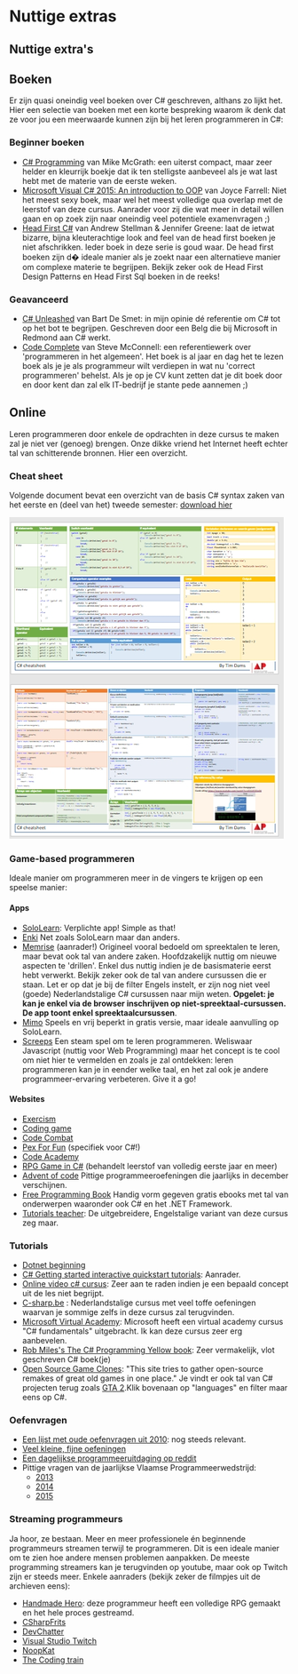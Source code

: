 # Nuttige extras

## Nuttige extra's

## Boeken

Er zijn quasi oneindig veel boeken over C\# geschreven, althans zo lijkt het. Hier een selectie van boeken met een korte bespreking waarom ik denk dat ze voor jou een meerwaarde kunnen zijn bij het leren programmeren in C\#:

### Beginner boeken

* [C\# Programming](https://ineasysteps.com/products-page/all_books/c-sharp-programming-in-easy-steps/) van Mike McGrath: een uiterst compact, maar zeer helder en kleurrijk boekje dat ik ten stelligste aanbeveel als je wat last hebt met de materie van de eerste weken.
* [Microsoft Visual C\# 2015: An introduction to OOP](https://www.amazon.com/Microsoft-Visual-2015-Introduction-Object-Oriented/dp/1285860233) van Joyce Farrell: Niet het meest sexy boek, maar wel het meest volledige qua overlap met de leerstof van deze cursus. Aanrader voor zij die wat meer in detail willen gaan en op zoek zijn naar oneindig veel potentiele examenvragen ;\)  
* [Head First C\#](https://www.bol.com/nl/f/head-first-c/37019965/?country=BE) van Andrew Stellman & Jennifer Greene: laat de ietwat bizarre, bijna kleuterachtige look and feel van de head first boeken je niet afschrikken. Ieder boek in deze serie is goud waar. De head first boeken zijn d� ideale manier als je zoekt naar een alternatieve manier om complexe materie te begrijpen. Bekijk zeker ook de Head First Design Patterns en Head First Sql boeken in de reeks!

### Geavanceerd

* [C\# Unleashed](https://www.bol.com/nl/f/c-5-0-unleashed/9200000009902560/?country=BE) van Bart De Smet: in mijn opinie dé referentie om C\# tot op het bot te begrijpen. Geschreven door een Belg die bij Microsoft in Redmond aan C\# werkt.
* [Code Complete](https://www.amazon.de/Code-Complete-Practical-Construction-Costruction/dp/0735619670) van Steve McConnell: een referentiewerk over 'programmeren in het algemeen'. Het boek is al jaar en dag het te lezen boek als je je als programmeur wilt verdiepen in wat nu 'correct programmeren' behelst. Als je op je CV kunt zetten dat je dit boek door en door kent dan zal elk IT-bedrijf je stante pede aannemen ;\)

## Online

Leren programmeren door enkele de opdrachten in deze cursus te maken zal je niet ver \(genoeg\) brengen. Onze dikke vriend het Internet heeft echter tal van schitterende bronnen. Hier een overzicht.

### Cheat sheet

Volgende document bevat een overzicht van de basis C\# syntax zaken van het eerste en \(deel van het\) tweede semester: [download hier](https://github.com/v-nys/cursusprogrammeren/tree/e865f37d2ea41dc32c32aa2e02a9a763c7ea56f5/assets/0_intro/cheat-sheet.pdf)

![Cheat sheet preview](../.gitbook/assets/cheatprev%20%282%29.jpg)

### Game-based programmeren

Ideale manier om programmeren meer in de vingers te krijgen op een speelse manier:

#### Apps

* [SoloLearn](https://play.google.com/store/apps/details?id=com.sololearn): Verplichte app! Simple as that!
* [Enki](https://play.google.com/store/apps/details?id=com.enki.insights&hl=en) Net zoals SoloLearn maar dan anders.
* [Memrise](https://www.memrise.com/course/700046/learn-c/) \(aanrader!\) Origineel vooral bedoeld om spreektalen te leren, maar bevat ook tal van andere zaken. Hoofdzakelijk nuttig om nieuwe aspecten te 'drillen'. Enkel dus nuttig indien je de basismaterie eerst hebt verwerkt.  Bekijk zeker ook de tal van andere cursussen die er staan. Let er op dat je bij de filter Engels instelt, er zijn nog niet veel \(goede\) Nederlandstalige C\# cursussen naar mijn weten. **Opgelet: je kan je enkel via de browser inschrijven op niet-spreektaal-cursussen. De app toont enkel spreektaalcursussen**.
* [Mimo](https://play.google.com/store/apps/details?id=com.getmimo) Speels en vrij beperkt in gratis versie, maar ideale aanvulling op SoloLearn.
* [Screeps](https://screeps.com/) Een steam spel om te leren programmeren. Weliswaar Javascript \(nuttig voor Web Programming\) maar het concept is te cool om niet hier te vermelden en zoals je zal ontdekken: leren programmeren kan je in eender welke taal, en het zal ook je andere programmeer-ervaring verbeteren. Give it a go!

#### Websites

* [Exercism](https://exercism.io/tracks/csharp)
* [Coding game](https://www.codingame.com/start)
* [Code Combat](https://codecombat.com/)
* [Pex For Fun](https://pexforfun.com/) \(specifiek voor C\#!\)
* [Code Academy](https://www.codecademy.com/)
* [RPG Game in C\#](http://scottlilly.com/learn-c-by-building-a-simple-rpg-index/) \(behandelt leerstof van volledig eerste jaar en meer\)
* [Advent of code](https://adventofcode.com) Pittige programmeeroefeningen die jaarlijks in december verschijnen.
* [Free Programming Book](https://books.goalkicker.com/) Handig vorm gegeven gratis ebooks met tal van onderwerpen waaronder ook C\# en het .NET Framework.
* [Tutorials teacher](https://www.tutorialsteacher.com/csharp/csharp-tutorials): De uitgebreidere, Engelstalige variant van deze cursus zeg maar.

### Tutorials

* [Dotnet beginning](http://dot.net/videos)
* [C\# Getting started interactive quickstart tutorials](https://docs.microsoft.com/en-us/dotnet/csharp/quick-starts/): Aanrader.
* [Online video c\#  cursus](https://channel9.msdn.com/Series/C-Sharp-Fundamentals-Development-for-Absolute-Beginners):  Zeer aan te raden indien je een bepaald concept uit de les niet begrijpt.
* [C-sharp.be](http://www.c-sharp.be) : Nederlandstalige cursus met veel toffe oefeningen waarvan je sommige zelfs in deze cursus zal terugvinden.
* [Microsoft Virtual Academy](https://mva.microsoft.com/en-us/training-courses/c-fundamentals-for-absolute-beginners-16169?l=Lvld4EQIC_2706218949):  Microsoft heeft een virtual academy cursus "C\# fundamentals" uitgebracht. Ik kan deze cursus zeer erg aanbevelen.
* [Rob Miles's The C\# Programming Yellow book](http://www.robmiles.com/c-yellow-book/): Zeer vermakelijk, vlot geschreven C\# boek\(je\)
* [Open Source Game Clones](https://osgameclones.com/): "This site tries to gather open-source remakes of great old games in one place." Je vindt er ook tal van C\# projecten terug zoals [GTA 2](https://code.google.com/archive/p/gta2net/).Klik bovenaan op "languages" en filter maar eens op C\#.

### Oefenvragen

* [Een lijst met oude oefenvragen uit 2010](https://github.com/v-nys/cursusprogrammeren/tree/e865f37d2ea41dc32c32aa2e02a9a763c7ea56f5/assets/docs/oefenvragen2010.pdf): nog steeds relevant.
* [Veel kleine, fijne oefeningen](https://www.w3resource.com/csharp-exercises/)
* [Een dagelijkse programmeeruitdaging op reddit](https://www.reddit.com/r/dailyprogrammer/)
* Pittige vragen van de jaarlijkse Vlaamse Programmeerwedstrijd:
  * [2013](http://www.vlaamseprogrammeerwedstrijd.be/2013/opgaven.php)
  * [2014](http://www.vlaamseprogrammeerwedstrijd.be/2014/opgaven.php)
  * [2015](http://www.vlaamseprogrammeerwedstrijd.be/2015/opgaven.php)

### Streaming programmeurs

Ja hoor, ze bestaan. Meer en meer professionele én beginnende programmeurs streamen terwijl te programmeren. Dit is een ideale manier om te zien hoe andere mensen problemen aanpakken. De meeste programming streamers kan je terugvinden op youtube, maar ook op Twitch zijn er steeds meer. Enkele aanraders \(bekijk zeker de filmpjes uit de archieven eens\):

* [Handmade Hero](https://handmadehero.org/watch#EpisodeGuide): deze programmeur heeft een volledige RPG gemaakt en het hele proces gestreamd.
* [CSharpFrits](http://youtube.com/csharpfritz)
* [DevChatter](https://www.twitch.tv/devchatter)
* [Visual Studio Twitch](https://www.twitch.tv/visualstudio)
* [NoopKat](https://www.twitch.tv/noopkat)
* [The Coding train](https://www.youtube.com/channel/UCvjgXvBlbQiydffZU7m1_aw)

